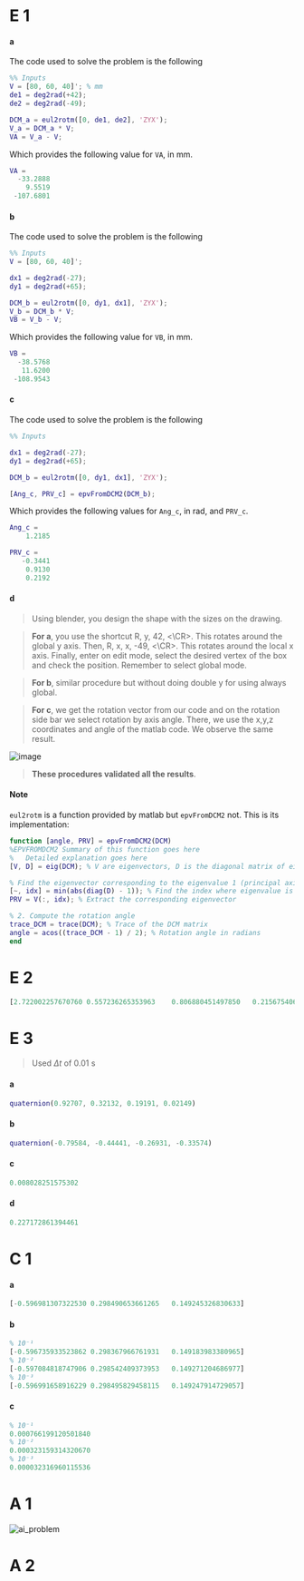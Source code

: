 # E 1
#### a
The code used to solve the problem is the following
```matlab
%% Inputs
V = [80, 60, 40]'; % mm
de1 = deg2rad(+42);
de2 = deg2rad(-49);

DCM_a = eul2rotm([0, de1, de2], 'ZYX');
V_a = DCM_a * V;
VA = V_a - V;
```
Which provides the following value for `VA`, in mm.
```matlab
VA =
  -33.2888
    9.5519
 -107.6801

```
#### b
The code used to solve the problem is the following
```matlab
%% Inputs
V = [80, 60, 40]';

dx1 = deg2rad(-27);
dy1 = deg2rad(+65);

DCM_b = eul2rotm([0, dy1, dx1], 'ZYX');
V_b = DCM_b * V;
VB = V_b - V;
```
Which provides the following value for `VB`, in mm.
```matlab
VB =
  -38.5768
   11.6200
 -108.9543
```
#### c
The code used to solve the problem is the following
```matlab
%% Inputs

dx1 = deg2rad(-27);
dy1 = deg2rad(+65);

DCM_b = eul2rotm([0, dy1, dx1], 'ZYX');

[Ang_c, PRV_c] = epvFromDCM2(DCM_b);

```
Which provides the following values for `Ang_c`, in rad, and `PRV_c`.
```matlab
Ang_c =
    1.2185

PRV_c =
   -0.3441
    0.9130
    0.2192
```
#### d
> Using blender, you design the shape with the sizes on the drawing.

> **For a**, you use the shortcut R, y, 42, <\CR>. This rotates around the  global y axis. Then, R, x, x, -49, <\CR>. This rotates around the local x axis. Finally, enter on edit mode, select the desired vertex of the box and check the position. Remember to select global mode.

> **For b**, similar procedure but without doing double y for using always global.

> **For c**, we get the rotation vector from our code and on the rotation side bar we select rotation by axis angle. There, we use the x,y,z coordinates and angle of the matlab code. We observe the same result.


![image](https://github.com/user-attachments/assets/18c96dab-7b87-40d8-9057-0e16e22ec330)


> **These procedures validated all the results**.

#### Note
`eul2rotm` is a function provided by matlab but `epvFromDCM2` not. This is its implementation:
```matlab
function [angle, PRV] = epvFromDCM2(DCM)
%EPVFROMDCM2 Summary of this function goes here
%   Detailed explanation goes here
[V, D] = eig(DCM); % V are eigenvectors, D is the diagonal matrix of eigenvalues

% Find the eigenvector corresponding to the eigenvalue 1 (principal axis)
[~, idx] = min(abs(diag(D) - 1)); % Find the index where eigenvalue is 1
PRV = V(:, idx); % Extract the corresponding eigenvector

% 2. Compute the rotation angle
trace_DCM = trace(DCM); % Trace of the DCM matrix
angle = acos((trace_DCM - 1) / 2); % Rotation angle in radians
end
```
# E 2
```matlab
[2.722002257670760 0.557236265353963	0.806880451497850	0.215675406315517]
```

# E 3
> Used $\Delta t$ of 0.01 s
#### a
```matlab
quaternion(0.92707, 0.32132, 0.19191, 0.02149)
```
#### b
```matlab
quaternion(-0.79584, -0.44441, -0.26931, -0.33574)
```
#### c
```matlab
0.008028251575302
```
#### d
```matlab
0.227172861394461
```
# C 1
#### a
```matlab
[-0.596981307322530	0.298490653661265	0.149245326830633]
```
#### b
```matlab
% 10⁻¹
[-0.596735933523862	0.298367966761931	0.149183983380965]
% 10⁻²
[-0.597084818747906	0.298542409373953	0.149271204686977]
% 10⁻³
[-0.596991658916229	0.298495829458115	0.149247914729057]
```
#### c
```matlab
% 10⁻¹
0.000766199120501840
% 10⁻²
0.000323159314320670
% 10⁻³
0.000032316960115536
```
# A 1
![ai_problem](https://github.com/user-attachments/assets/9df51242-a0f0-4788-8062-439cee51a638)

# A 2

